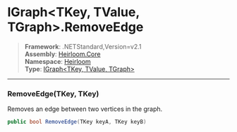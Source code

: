 # IGraph\<TKey, TValue, TGraph>.RemoveEdge

> **Framework**: .NETStandard,Version=v2.1  
> **Assembly**: [Heirloom.Core][0]  
> **Namespace**: [Heirloom][0]  
> **Type**: [IGraph\<TKey, TValue, TGraph>][1]

--------------------------------------------------------------------------------

### RemoveEdge(TKey, TKey)

Removes an edge between two vertices in the graph.

```cs
public bool RemoveEdge(TKey keyA, TKey keyB)
```

[0]: ../Heirloom.Core.md
[1]: Heirloom.IGraph[TKey,TValue,TGraph].md

